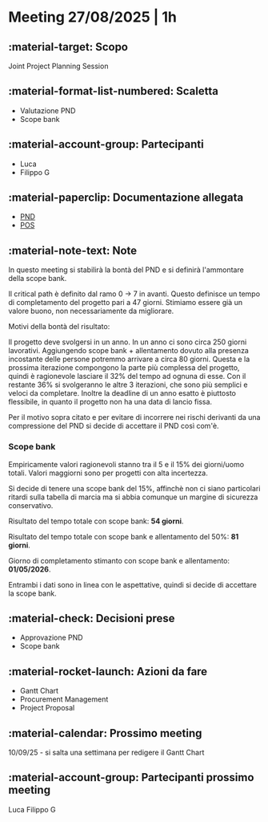 # Meeting 27/08/2025 | 1h

## :material-target: **Scopo**

Joint Project Planning Session

## :material-format-list-numbered: **Scaletta**

- Valutazione PND
- Scope bank

## :material-account-group: **Partecipanti**

- Luca
- Filippo G

## :material-paperclip: **Documentazione allegata**

- [PND](../planning/PND.md)
- [POS](../scoping/POS.md)

## :material-note-text: **Note**

In questo meeting si stabilirà la bontà del PND e si definirà l'ammontare della scope bank.

Il critical path è definito dal ramo 0 -> 7 in avanti. Questo definisce un tempo di completamento del progetto pari a 47 giorni. Stimiamo essere già un valore buono, non necessariamente da migliorare.

Motivi della bontà del risultato:

Il progetto deve svolgersi in un anno. In un anno ci sono circa 250 giorni lavorativi. Aggiungendo scope bank + allentamento dovuto alla presenza incostante delle persone potremmo arrivare a circa 80 giorni. Questa e la prossima iterazione compongono la parte più complessa del progetto, quindi è ragionevole lasciare il 32% del tempo ad ognuna di esse. Con il restante 36% si svolgeranno le altre 3 iterazioni, che sono più semplici e veloci da completare. Inoltre la deadline di un anno esatto è piuttosto flessibile, in quanto il progetto non ha una data di lancio fissa.

Per il motivo sopra citato e per evitare di incorrere nei rischi derivanti da una compressione del PND si decide di accettare il PND così com'è.

### Scope bank

Empiricamente valori ragionevoli stanno tra il 5 e il 15% dei giorni/uomo totali. Valori maggiorni sono per progetti con alta incertezza.

Si decide di tenere una scope bank del 15%, affinchè non ci siano particolari ritardi sulla tabella di marcia ma si abbia comunque un margine di sicurezza conservativo.

Risultato del tempo totale con scope bank: **54 giorni**.

Risultato del tempo totale con scope bank e allentamento del 50%: **81 giorni**.

Giorno di completamento stimanto con scope bank e allentamento: **01/05/2026**.

Entrambi i dati sono in linea con le aspettative, quindi si decide di accettare la scope bank.

## :material-check: **Decisioni prese**

- Approvazione PND
- Scope bank

## :material-rocket-launch: **Azioni da fare**

- Gantt Chart
- Procurement Management
- Project Proposal

## :material-calendar: **Prossimo meeting**

10/09/25 - si salta una settimana per redigere il Gantt Chart

## :material-account-group: **Partecipanti prossimo meeting**

Luca
Filippo G
